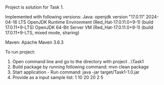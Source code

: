Project is solution for Task 1.

Implemented with following versions:
Java:
openjdk version "17.0.11" 2024-04-16 LTS
OpenJDK Runtime Environment (Red_Hat-17.0.11.0+9-1) (build 17.0.11+9-LTS)
OpenJDK 64-Bit Server VM (Red_Hat-17.0.11.0+9-1) (build 17.0.11+9-LTS, mixed mode, sharing)

Maven:
Apache Maven 3.6.3

To run project:
1. Open command line and go to the directory with project
..\Task1
2. Build package by running following command:
mvn clean package
4. Start application - Run command:
   java -jar target/Task1-1.0.jar
5. Provide as a input sample list:
   1 10 20 20 2 5
